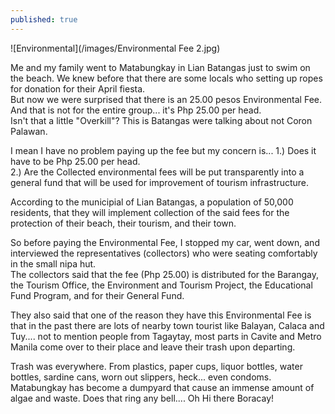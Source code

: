 ```yaml
---
published: true
---
```

![Environmental](/images/Environmental Fee 2.jpg)

Me and my family went to Matabungkay in Lian Batangas just to swim on the beach. We knew before that there are some locals who setting up ropes for donation for their April fiesta.   
But now we were surprised that there is an 25.00 pesos Environmental Fee. And that is not for the entire group... it's Php 25.00 per head.   
Isn't that a little "Overkill"? This is Batangas were talking about not Coron Palawan.

I mean I have no problem paying up the fee but my concern is... 
1.) Does it have to be Php 25.00 per head.   
2.) Are the Collected environmental fees will be put transparently into a general fund that will be used for improvement of tourism infrastructure.

According to the municipial of Lian Batangas, a population of 50,000 residents, that they will implement collection of the said fees for the protection of their beach, their tourism, and their town.

So before paying the Environmental Fee, I stopped my car, went down, and interviewed the representatives (collectors) who were seating comfortably in the small nipa hut.   
The collectors said that the fee (Php 25.00) is distributed for the Barangay, the Tourism Office, the Environment and Tourism Project, the Educational Fund Program, and for their General Fund.

They also said that one of the reason they have this Environmental Fee is that in the past there are lots of nearby town tourist like Balayan, Calaca and Tuy.... not to mention people from Tagaytay, most parts in Cavite and Metro Manila come over to their place and leave their trash upon departing.

Trash was everywhere. From plastics, paper cups, liquor bottles, water bottles, sardine cans, worn out slippers, heck... even condoms.   
Matabungkay has become a dumpyard that cause an immense amount of algae and waste. Does that ring any bell.... Oh Hi there Boracay!





